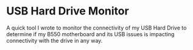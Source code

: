 # USB Hard Drive Monitor

A quick tool I wrote to monitor the connectivity of my USB Hard Drive to determine if my B550 motherboard and its USB issues is impacting connectivity with the drive in any way.
